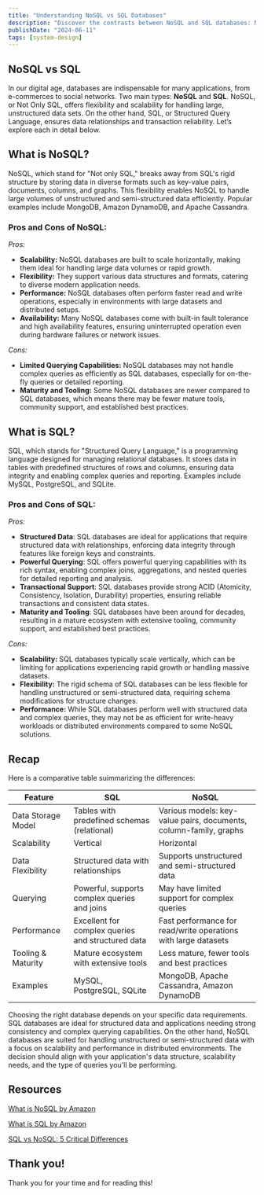 ```yaml
---
title: "Understanding NoSQL vs SQL Databases"
description: "Discover the contrasts between NoSQL and SQL databases: NoSQL for flexibility and scalability, SQL for relational integrity and transaction reliability."
publishDate: "2024-06-11"
tags: [system-design]
---
```


## NoSQL vs SQL

In our digital age, databases are indispensable for many applications, from e-commerces to social networks. Two main types: **NoSQL** and **SQL**. NoSQL, or Not Only SQL, offers flexibility and scalability for handling large, unstructured data sets. On the other hand, SQL, or Structured Query Language, ensures data relationships and transaction reliability. Let’s explore each in detail below.

## What is NoSQL?

NoSQL, which stand for "Not only SQL," breaks away from SQL's rigid structure by storing data in diverse formats such as key-value pairs, documents, columns, and graphs. This flexibility enables NoSQL to handle large volumes of unstructured and semi-structured data efficiently. Popular examples include MongoDB, Amazon DynamoDB, and Apache Cassandra.

### Pros and Cons of NoSQL:

_Pros:_

- **Scalability:** NoSQL databases are built to scale horizontally, making them ideal for handling large data volumes or rapid growth.
- **Flexibility:** They support various data structures and formats, catering to diverse modern application needs.
- **Performance:** NoSQL databases often perform faster read and write operations, especially in environments with large datasets and distributed setups.
- **Availability:** Many NoSQL databases come with built-in fault tolerance and high availability features, ensuring uninterrupted operation even during hardware failures or network issues.

_Cons:_

- **Limited Querying Capabilities:** NoSQL databases may not handle complex queries as efficiently as SQL databases, especially for on-the-fly queries or detailed reporting.
- **Maturity and Tooling:** Some NoSQL databases are newer compared to SQL databases, which means there may be fewer mature tools, community support, and established best practices.

## What is SQL?

SQL, which stands for "Structured Query Language," is a programming language designed for managing relational databases. It stores data in tables with predefined structures of rows and columns, ensuring data integrity and enabling complex queries and reporting. Examples include MySQL, PostgreSQL, and SQLite.

### Pros and Cons of SQL:

_Pros:_

- **Structured Data**: SQL databases are ideal for applications that require structured data with relationships, enforcing data integrity through features like foreign keys and constraints.
- **Powerful Querying**: SQL offers powerful querying capabilities with its rich syntax, enabling complex joins, aggregations, and nested queries for detailed reporting and analysis.
- **Transactional Support**: SQL databases provide strong ACID (Atomicity, Consistency, Isolation, Durability) properties, ensuring reliable transactions and consistent data states.
- **Maturity and Tooling**: SQL databases have been around for decades, resulting in a mature ecosystem with extensive tooling, community support, and established best practices.

_Cons:_

- **Scalability:** SQL databases typically scale vertically, which can be limiting for applications experiencing rapid growth or handling massive datasets.
- **Flexibility:** The rigid schema of SQL databases can be less flexible for handling unstructured or semi-structured data, requiring schema modifications for structure changes.
- **Performance:** While SQL databases perform well with structured data and complex queries, they may not be as efficient for write-heavy workloads or distributed environments compared to some NoSQL solutions.

## Recap

Here is a comparative table suimmarizing the differences:

| Feature | SQL | NoSQL |
| --- | --- | --- |
| Data Storage Model | Tables with predefined schemas (relational) | Various models: key-value pairs, documents, column-family, graphs |
| Scalability | Vertical | Horizontal |
| Data Flexibility | Structured data with relationships | Supports unstructured and semi-structured data |
| Querying | Powerful, supports complex queries and joins | May have limited support for complex queries |
| Performance | Excellent for complex queries and structured data | Fast performance for read/write operations with large datasets |
| Tooling & Maturity | Mature ecosystem with extensive tools | Less mature, fewer tools and best practices |
| Examples | MySQL, PostgreSQL, SQLite | MongoDB, Apache Cassandra, Amazon DynamoDB |

Choosing the right database depends on your specific data requirements. SQL databases are ideal for structured data and applications needing strong consistency and complex querying capabilities. On the other hand, NoSQL databases are suited for handling unstructured or semi-structured data with a focus on scalability and performance in distributed environments. The decision should align with your application's data structure, scalability needs, and the type of queries you'll be performing.

## Resources

[What is NoSQL by Amazon](https://aws.amazon.com/nosql/)

[What is SQL by Amazon](https://aws.amazon.com/what-is/sql/)

[SQL vs NoSQL: 5 Critical Differences](https://www.integrate.io/blog/the-sql-vs-nosql-difference/)

## Thank you!

Thank you for your time and for reading this!